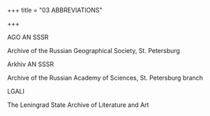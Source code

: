 +++
title = "03 ABBREVIATIONS"

+++

AGO AN SSSR

Archive of the Russian Geographical Society, St. Petersburg

Arkhiv AN SSSR

Archive of the Russian Academy of Sciences, St. Petersburg branch

LGALI

The Leningrad State Archive of Literature and Art 




